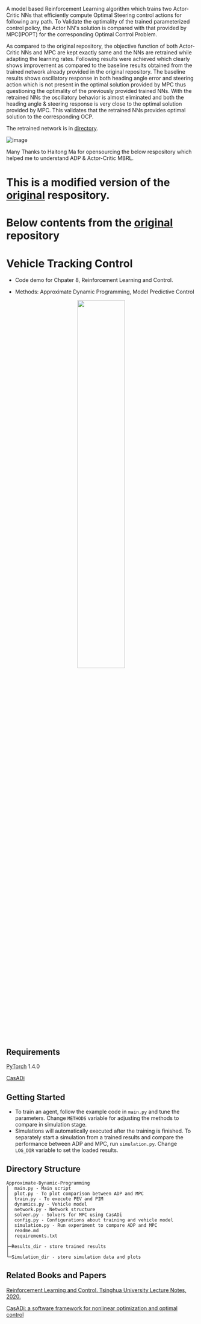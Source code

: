 A model based Reinforcement Learning algorithm which trains two Actor-Critic NNs that efficiently compute Optimal Steering control actions for following any path. To Validate the optimality of the trained parameterized control policy, the Actor NN's solution is compared with that provided by MPC(IPOPT) for the corresponding Optimal Control Problem.

As compared to the original repository, the objective function of both Actor-Critic NNs and MPC are kept exactly same and the NNs are retrained while adapting the learning rates.
Following results were achieved which clearly shows improvement as compared to the baseline results obtained from the trained network already provided in the original repository. The baseline results shows oscillatory response in both heading angle error and steering action which is not present in the optimal solution provided by MPC thus questioning the optimality of the previously provided trained NNs. With the retrained NNs the oscillatory behavior is almost eliminated and both the heading angle & steering response is very close to the optimal solution provided by MPC. This validates that the retrained NNs provides optimal solution to the corresponding OCP.

The retrained network is in [directory](https://github.com/saxenam06/Approximate-Dynamic-Programming/tree/demo/retrained_network/2021-12-27-13-49-10000).


![image](https://user-images.githubusercontent.com/83720464/147490157-2f2064dd-e846-486f-9294-09302c55e1ea.png)

Many Thanks to Haitong Ma for opensourcing the below respository which helped me to understand ADP & Actor-Critic MBRL.


# This is a modified version of the  [original](https://github.com/mahaitongdae/Approximate-Dynamic-Programming) respository. 

# Below contents from the  [original](https://github.com/mahaitongdae/Approximate-Dynamic-Programming) repository

# Vehicle Tracking Control

- Code demo for Chpater 8, Reinforcement Learning and Control.

- Methods: Approximate Dynamic Programming, Model Predictive Control

<div align=center>
<img src="utils/road.png" width = 50%/>
</div>

## Requirements

[PyTorch](https://pytorch.org/get-started/previous-versions/)  1.4.0

[CasADi](https://web.casadi.org/get/)


## Getting Started

- To train an agent, follow the example code in `main.py` and tune the parameters. Change `METHODS` variable for adjusting the methods to compare in simulation stage.
- Simulations will automatically executed after the training is finished. To separately start a simulation from a trained results and compare the performance between ADP and MPC, run `simulation.py`. Change `LOG_DIR` variable to set the loaded results.

## Directory Structure

```
Approximate-Dynamic-Programming
│  main.py - Main script
│  plot.py - To plot comparison between ADP and MPC
│  train.py - To execute PEV and PIM
│  dynamics.py - Vehicle model
│  network.py - Network structure
│  solver.py - Solvers for MPC using CasADi
│  config.py - Configurations about training and vehicle model
│  simulation.py - Run experiment to compare ADP and MPC
│  readme.md
│  requirements.txt
│
├─Results_dir - store trained results
│     
└─Simulation_dir - store simulation data and plots

```
## Related Books and Papers
[Reinforcement Learning and Control. Tsinghua University
Lecture Notes, 2020.](http://www.idlab-tsinghua.com/thulab/labweb/publications.html?typeId=3&_types)

[CasADi: a software framework for nonlinear optimization and optimal control](https://link.springer.com/article/10.1007/s12532-018-0139-4)



